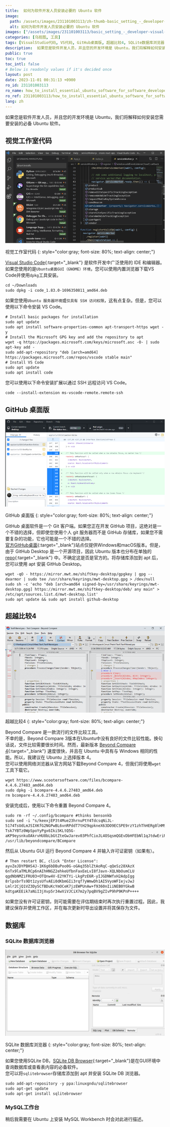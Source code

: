 ```yaml
---
title:  如何为软件开发人员安装必要的 Ubuntu 软件
image:
  path: /assets/images/231101003113/zh-thumb-basic_setting_-_developer-visual-studio-code.png
  alt: 如何为软件开发人员安装必要的 Ubuntu 软件
images: ["/assets/images/231101003113/basic_setting_-_developer-visual-studio-code.png", "/assets/images/231101003113/basic_setting_-_developer-github-desktop.png", "/assets/images/231101003113/basic_setting_-_developer-beyond-compare-4.png", "/assets/images/231101003113/basic_setting_-_developer-sqlite-db-browser.png"]
categories: [乌班图, 工具]
tags: [VisualStudio代码, VS代码, GitHub桌面版, 超越比较4, SQLite数据库浏览器, MySQL工作台, 乌班图, 工具]
description:  如果您是软件开发人员，并且您的开发环境是 Ubuntu，我们将解释如何安装您需要安装的必备 Ubuntu 软件。
public: true
toc: true
toc_intl: false
# Below is readonly values if it's decided once
layout: post
date: 2023-11-01 00:31:13 +0900
ro_id: 231101003113
ro_name: how_to_install_essential_ubuntu_software_for_software_developers
ro_ref: 231101003113/how_to_install_essential_ubuntu_software_for_software_developers
lang: zh
---
```

如果您是软件开发人员，并且您的开发环境是 Ubuntu，我们将解释如何安装您需要安装的必备 Ubuntu 软件。  
## 视觉工作室代码
![视觉工作室代码](/assets/images/231101003113/basic_setting_-_developer-visual-studio-code.png)  

视觉工作室代码
{: style="color:gray; font-size: 80%; text-align: center;"}

[Visual Studio Code](https://code.visualstudio.com){:target="_blank"} 是软件开发中广泛使用的 IDE 和编辑器。  
如果您使用的是`Ubuntu桌面GUI（GNOME）环境`，您可以使用内置浏览器下载VS Code并使用`dpkg`工具安装。  

```shell
cd ~/Downloads
sudo dpkg -i code_1.83.0-1696350811_amd64.deb
```
如果您使用`Ubuntu 服务器环境`或`仅具有 SSH 访问权限`，这有点复杂。但是，您可以使用以下命令安装 VS Code。  

```shell
# Install basic packages for installation
sudo apt update
sudo apt install software-properties-common apt-transport-https wget -y
# Install the Microsoft GPG key and add the repository to apt
wget -q https://packages.microsoft.com/keys/microsoft.asc -O- | sudo apt-key add -
sudo add-apt-repository "deb [arch=amd64] https://packages.microsoft.com/repos/vscode stable main"
# Install VS Code
sudo apt update
sudo apt install code
```
您可以使用以下命令安装扩展以通过 SSH 远程访问 VS Code。  

```shell
code --install-extension ms-vscode-remote.remote-ssh
```
## GitHub 桌面版
![GitHub 桌面版](/assets/images/231101003113/basic_setting_-_developer-github-desktop.png)  

GitHub 桌面版
{: style="color:gray; font-size: 80%; text-align: center;"}

GitHub 桌面软件是一个 Git 客户端。如果您正在开发 GitHub 项目，这绝对是一个不错的选择，但即使您使用个人 git 服务器而不是 GitHub 存储库，如果您不需要复杂的功能，它也可能是一个不错的选择。  
[官方GitHub桌面](https://desktop.github.com/){:target="_blank"}站点仅提供Windows和macOS版本。但是，由于 GitHub Desktop 是一个开源项目，因此 Ubuntu 版本也分布在单独的 [repo](https://github.com/shiftkey/desktop){:target="_blank"} 中。不确定这是否是官方的。将存储库添加到 apt 后，您可以使用 apt 安装 GitHub Desktop。  

```shell
wget -qO - https://mirror.mwt.me/shiftkey-desktop/gpgkey | gpg --dearmor | sudo tee /usr/share/keyrings/mwt-desktop.gpg > /dev/null
sudo sh -c 'echo "deb [arch=amd64 signed-by=/usr/share/keyrings/mwt-desktop.gpg] https://mirror.mwt.me/shiftkey-desktop/deb/ any main" > /etc/apt/sources.list.d/mwt-desktop.list'
sudo apt update && sudo apt install github-desktop
```
## 超越比较4
![超越比较4](/assets/images/231101003113/basic_setting_-_developer-beyond-compare-4.png)  

超越比较4
{: style="color:gray; font-size: 80%; text-align: center;"}

Beyond Compare 是一款流行的文件比较工具。  
不幸的是，Beyond Compare 3版本在Ubuntu中没有良好的文件比较性能。换句话说，文件比较需要很长时间。然而，最新版本 [Beyond Compare 4](https://www.scootersoftware.com/download){:target="_blank"} 速度很快，并且在 Ubuntu 中具有与 Windows 相同的性能。所以，我建议在 Ubuntu 上选择版本 4。  
您可以使用网络浏览器从官方网站下载Beyond Compare 4，但我们将使用`wget`工具下载它。  

```shell
wget https://www.scootersoftware.com/files/bcompare-4.4.6.27483_amd64.deb
sudo dpkg -i bcompare-4.4.6.27483_amd64.deb
rm bcompare-4.4.6.27483_amd64.deb
```
安装完成后，使用以下命令重置 Beyond Compare 4。  

```shell
sudo rm -rf ~/.config/bcompare #thinks bensonkb
sudo sed -i "s/keexjEP3t4Mue23hrnuPtY4TdcsqNiJL-5174TsUdLmJSIXKfG2NGPwBL6vnRPddT7tH29qpkneX63DO9ECSPE9rzY1zhThHERg8lHM9IBFT+rVuiY823aQJuqzxCKIE1bcDqM4wgW01FH6oCBP1G4ub01xmb4BGSUG6ZrjxWHJyNLyIlGvOhoY2HAYzEtzYGwxFZn2JZ66o4RONkXjX0DF9EzsdUef3UAS+JQ+fCYReLawdjEe6tXCv88GKaaPKWxCeaUL9PejICQgRQOLGOZtZQkLgAelrOtehxz5ANOOqCaJgy2mJLQVLM5SJ9Dli909c5ybvEhVmIC0dc9dWH+/N9KmiLVlKMU7RJqnE+WXEEPI1SgglmfmLc1yVH7dqBb9ehOoKG9UE+HAE1YvH1XX2XVGeEqYUY-Tsk7YBTz0WpSpoYyPgx6Iki5KLtQ5G-aKP9eysnkuOAkrvHU8bLbGtZteGwJarev03PhfCioJL4OSqsmQGEvDbHFEbNl1qJtdwEriR+VNZts9vNNLk7UGfeNwIiqpxjk4Mn09nmSd8FhM4ifvcaIbNCRoMPGl6KU12iseSe+w+1kFsLhX+OhQM8WXcWV10cGqBzQE9OqOLUcg9n0krrR3KrohstS9smTwEx9olyLYppvC0p5i7dAx2deWvM1ZxKNs0BvcXGukR+/g" /usr/lib/beyondcompare/BCompare
```
然后从 Ubuntu GUI 运行 Beyond Compare 4 并输入许可证密钥（如果有）。  

```shell
# Then restart BC, click "Enter License":
ayvZeJDYPBHS4J-1K6g6bDBuPoo0G-oGAq35blZtAoRqC-qQeSz28XAzX
6nTx9laTMLRCp6nAIhHNGZ2ehkeUfbnFaxEeLvI8fJavn-XQLNbOumCLU
qgdNbNMZiFRU03+OTQnw4V-E2YKTYi-LkgPzE6R-yIJGDNWfxH2AdpIgg
8rlpsbrTs9Dt1zysUfvAEi0dKbmGIi3rqf7yWmwDh1AI5VyoWFIejvJwJ
Lmlr2CjQ1VZ3DySCfBDuKcYmOCeK7jzEWPUnAw+f9360nIiiNEB0YGkwB
kdtgaKEEik7aNiI3jXvp5r34wViVJCiX7m2y7pqBV9gZIvP9hP9KPnP++++
```
如果您没有许可证密钥，则可能需要在评估期结束时再次执行重置过程。因此，我建议保存并使用工作区，并在每次更新时导出设置并将其保存为文件。  
## 数据库
### SQLite 数据库浏览器
![SQLite 数据库浏览器](/assets/images/231101003113/basic_setting_-_developer-sqlite-db-browser.png)  

SQLite 数据库浏览器
{: style="color:gray; font-size: 80%; text-align: center;"}

如果您使用SQLite DB，[SQLite DB Browser](https://sqlitebrowser.org/dl/){:target="_blank"}是在GUI环境中查询数据库或查看表内容的必备软件。  
您可以将`sqlitebrowser`存储库添加到 apt 并安装 SQLite DB 浏览器。  

```shell
sudo add-apt-repository -y ppa:linuxgndu/sqlitebrowser
sudo apt-get update
sudo apt-get install sqlitebrowser
```
### MySQL工作台
稍后我需要在 Ubuntu 上安装 MySQL Workbench 时会对此进行描述。  
